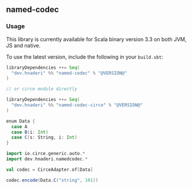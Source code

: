 ## named-codec

### Usage

This library is currently available for Scala binary version 3.3 on both JVM, JS and native.

To use the latest version, include the following in your `build.sbt`:

```scala
libraryDependencies ++= Seq(
  "dev.hnaderi" %% "named-codec" % "@VERSION@"
)

// or circe module directly

libraryDependencies ++= Seq(
  "dev.hnaderi" %% "named-codec-circe" % "@VERSION@"
)
```

```scala
enum Data {
  case A
  case B(i: Int)
  case C(s: String, i: Int)
}

import io.circe.generic.auto.*
import dev.hnaderi.namedcodec.*

val codec = CirceAdapter.of[Data]

codec.encode(Data.C("string", 101))
```
